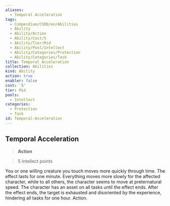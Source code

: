 ```yaml
---
aliases:
  - Temporal Acceleration
tags:
  - Compendium/CSRD/en/Abilities
  - Ability
  - Ability/Action
  - Ability/Cost/5
  - Ability/Tier/Mid
  - Ability/Pool/Intellect
  - Ability/Categories/Protection
  - Ability/Categories/Task
title: Temporal Acceleration
collection: Abilities
kind: Ability
action: true
enabler: false
cost: '5'
tier: Mid
pools:
  - Intellect
categories:
  - Protection
  - Task
id: Temporal-Acceleration
---
```

## Temporal Acceleration    
>**Action**    
>5 Intellect points  
    
You or one willing creature you touch moves more quickly through time. The effect lasts for one minute. Everything moves more slowly for the affected character, while to all others, the character seems to move at preternatural speed. The character has an asset on all tasks until the effect ends. After the effect ends, the target is exhausted and disoriented by the experience, hindering all tasks for one hour. Action.

